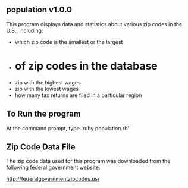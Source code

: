population v1.0.0
-----------------

This program displays data and statistics about various zip codes in the U.S., including:

- which zip code is the smallest or the largest
- # of zip codes in the database
- zip with the highest wages
- zip with the lowest wages
- how many tax returns are filed in a particular region

To Run the program
-------------------
At the command prompt, type 'ruby population.rb'


Zip Code Data File
-------------------

The zip code data used for this program was downloaded from the following federal government website:  

http://federalgovernmentzipcodes.us/






